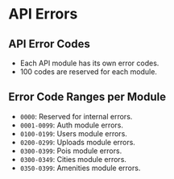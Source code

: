 # API Errors

## API Error Codes

- Each API module has its own error codes.
- 100 codes are reserved for each module.

## Error Code Ranges per Module

- `0000`: Reserved for internal errors.
- `0001-0099`: Auth module errors.
- `0100-0199`: Users module errors.
- `0200-0299`: Uploads module errors.
- `0300-0399`: Pois module errors.
- `0300-0349`: Cities module errors.
- `0350-0399`: Amenities module errors.
